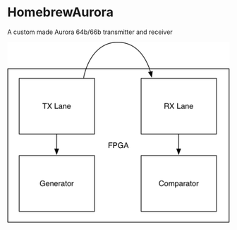 # HomebrewAurora
A custom made Aurora 64b/66b transmitter and receiver

![ScreenShot](https://raw.githubusercontent.com/Yarr/HomebrewAurora/master/doc/lane_tst.png)
